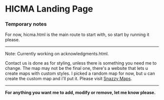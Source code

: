 # HICMA Landing Page


### Temporary notes

For now, hicma.html is the main route to start with, so start by running it please.

---
Note:
Currently working on acknowledgments.html.


Contact us is done as for styling, unless there is something you need me to change.
The map may not be the final one, there's a website that lets u create maps with custom styles.
I picked a random map for now, but u can create the custom map and i'll put it.
Please visit [Snazzy Maps](https://snazzymaps.com/).

---

**For anything you want me to add, modify or remove, let me know please.**